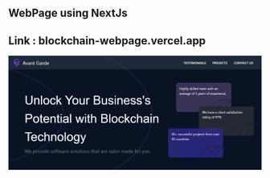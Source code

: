 ## WebPage using NextJs

## Link : blockchain-webpage.vercel.app


![App Screenshot](https://github.com/A158-debug/Blockchain_webpage/blob/master/src/img/BlockChain.png)
